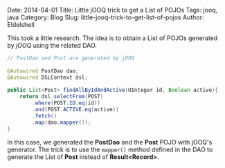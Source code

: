 Date: 2014-04-01
Title: Little jOOQ trick to get a List of POJOs
Tags: jooq, java
Category: Blog
Slug: little-jooq-trick-to-get-list-of-pojos
Author: Eldelshell

This took a little research. The idea is to obtain a List of POJOs generated by _jOOQ_ using the related DAO.

```java
// PostDao and Post are generated by jOOQ
 
@Autowired PostDao dao;
@Autowired DSLContext dsl;
 
public List<Post> findAllByIdAndActive(UInteger id, Boolean active){
    return dsl.selectFrom(POST)
        .where(POST.ID.eq(id))
        .and(POST.ACTIVE.eq(active))
        .fetch()
        .map(dao.mapper());
}
```
In this case, we generated the __PostDao__ and the __Post__ POJO with jOOQ's generator. 
The trick is to use the `mapper()` method defined in the DAO to generate
the List of __Post__ instead of __Result&lt;Record&gt;__.
